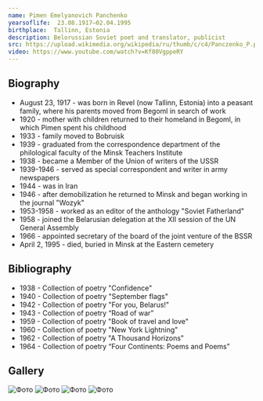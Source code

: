 ```yaml
---
name: Pimen Emelyanovich Panchenko
yearsoflife:  23.08.1917—02.04.1995
birthplace:  Tallinn, Estonia
description: Belorussian Soviet poet and translator, publicist
src: https://upload.wikimedia.org/wikipedia/ru/thumb/c/c4/Panczenko_P.png/200px-Panczenko_P.png
video: https://www.youtube.com/watch?v=Kf80VgppeRY
---
```


## Biography
* August 23, 1917 - was born in Revel (now Tallinn, Estonia) into a peasant family, where his parents moved from Begoml in search of work
* 1920 - mother with children returned to their homeland in Begoml, in which Pimen spent his childhood
* 1933 - family moved to Bobruisk
* 1939 - graduated from the correspondence department of the philological faculty of the Minsk Teachers Institute
* 1938 - became a Member of the Union of writers of the USSR
* 1939-1946 - served as special correspondent and writer in army newspapers
* 1944 - was in Iran
* 1946 - after demobilization he returned to Minsk and began working in the journal "Wozyk"
* 1953-1958 - worked as an editor of the anthology "Soviet Fatherland"
* 1958 - joined the Belarusian delegation at the XII session of the UN General Assembly
* 1966 - appointed secretary of the board of the joint venture of the BSSR
* April 2, 1995 - died, buried in Minsk at the Eastern cemetery

## Bibliography
* 1938 - Collection of poetry "Confidence" 
* 1940 - Collection of poetry "September flags"
* 1942 - Collection of poetry "For you, Belarus!"
* 1943 - Collection of poetry “Road of war”
* 1959 - Collection of poetry "Book of travel and love"
* 1960 - Collection of poetry "New York Lightning"
* 1962 - Collection of poetry "A Thousand Horizons"
* 1964 - Collection of poetry “Four Continents: Poems and Poems”

## Gallery
![Фото](https://encrypted-tbn0.gstatic.com/images?q=tbn%3AANd9GcQ_USjB9Ep1VjY_SHzVG32V7xcXLNMLa5nUIOYoH20_Nvy0bTeR)
![Фото](https://encrypted-tbn0.gstatic.com/images?q=tbn%3AANd9GcTfXMRzBIV47hx64AeRcSpVBuPW6_o5ry2J1-vWzf8mq1PlV_st)
![Фото](https://encrypted-tbn0.gstatic.com/images?q=tbn%3AANd9GcRYSKGiPGLL1nPYPwrs1HIwFuY-lrBHeCnwyDxVV1IkS-xVKZCR)
![Фото](https://encrypted-tbn0.gstatic.com/images?q=tbn%3AANd9GcRpBKV0Mzh2dG3HDK11xZ5SGX3H6upKLCRtOhwTOkzFD1w9tp6l)
